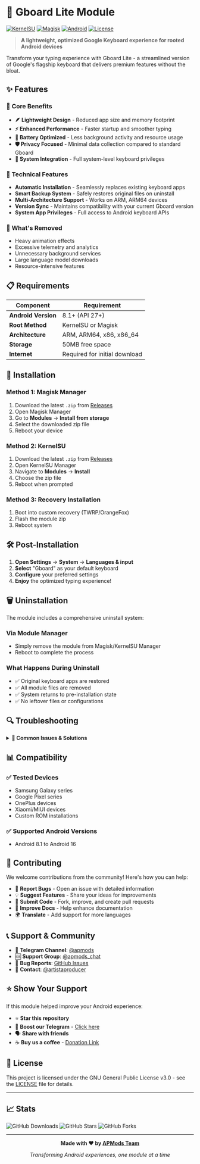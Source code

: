 # 🚀 Gboard Lite Module
[![KernelSU](https://img.shields.io/badge/KernelSU-supported-brightgreen?style=flat-square)](https://kernelsu.org)
[![Magisk](https://img.shields.io/badge/Magisk-supported-blue?style=flat-square)](https://github.com/topjohnwu/Magisk)
[![Android](https://img.shields.io/badge/Android-8.1%2B-green?style=flat-square)](https://android.com)
[![License](https://img.shields.io/badge/License-GPL--3.0-orange?style=flat-square)](LICENSE)

> **A lightweight, optimized Google Keyboard experience for rooted Android devices**

Transform your typing experience with Gboard Lite - a streamlined version of Google's flagship keyboard that delivers premium features without the bloat.

## ✨ Features

### 🎯 **Core Benefits**
- **🪶 Lightweight Design** - Reduced app size and memory footprint
- **⚡ Enhanced Performance** - Faster startup and smoother typing
- **🔋 Battery Optimized** - Less background activity and resource usage
- **🛡️ Privacy Focused** - Minimal data collection compared to standard Gboard
- **📱 System Integration** - Full system-level keyboard privileges

### 🔧 **Technical Features**
- **Automatic Installation** - Seamlessly replaces existing keyboard apps
- **Smart Backup System** - Safely restores original files on uninstall
- **Multi-Architecture Support** - Works on ARM, ARM64 devices
- **Version Sync** - Maintains compatibility with your current Gboard version
- **System App Privileges** - Full access to Android keyboard APIs

### 🚫 **What's Removed**
- Heavy animation effects
- Excessive telemetry and analytics
- Unnecessary background services
- Large language model downloads
- Resource-intensive features

## 📋 Requirements

| Component | Requirement |
|-----------|-------------|
| **Android Version** | 8.1+ (API 27+) |
| **Root Method** | KernelSU or Magisk |
| **Architecture** | ARM, ARM64, x86, x86_64 |
| **Storage** | 50MB free space |
| **Internet** | Required for initial download |

## 🔧 Installation

### **Method 1: Magisk Manager**
1. Download the latest `.zip` from [Releases](../../releases)
2. Open Magisk Manager
3. Go to **Modules** → **Install from storage**
4. Select the downloaded zip file
5. Reboot your device

### **Method 2: KernelSU**
1. Download the latest `.zip` from [Releases](../../releases)
2. Open KernelSU Manager
3. Navigate to **Modules** → **Install**
4. Choose the zip file
5. Reboot when prompted

### **Method 3: Recovery Installation**
1. Boot into custom recovery (TWRP/OrangeFox)
2. Flash the module zip
3. Reboot system

## 🛠️ Post-Installation

1. **Open Settings** → **System** → **Languages & input**
2. **Select** "Gboard" as your default keyboard
3. **Configure** your preferred settings
4. **Enjoy** the optimized typing experience!

## 🗑️ Uninstallation

The module includes a comprehensive uninstall system:

### **Via Module Manager**
- Simply remove the module from Magisk/KernelSU Manager
- Reboot to complete the process

### **What Happens During Uninstall**
- ✅ Original keyboard apps are restored
- ✅ All module files are removed
- ✅ System returns to pre-installation state
- ✅ No leftover files or configurations

## 🔍 Troubleshooting

<details>
<summary><strong>🚨 Common Issues & Solutions</strong></summary>

### **Installation Failed**
- Ensure you have sufficient storage space
- Check your internet connection
- Verify root method compatibility

### **Keyboard Not Appearing**
- Go to Settings → System → Languages & input
- Enable Gboard and set as default
- Clear keyboard app cache if needed

### **Multiple Root Detected**
- The module doesn't support Magisk + KernelSU simultaneously
- Choose one root method and remove the other

### **Download Errors**
- Check internet connectivity
- Try using a different network (WiFi/Mobile data)
- Ensure GitHub access isn't blocked

### **Module Not Working**
- Check `/cache/magisk.log` or KernelSU logs
- Verify your Android version meets requirements
- Try reinstalling the module

</details>

## 📊 Compatibility

### ✅ **Tested Devices**
- Samsung Galaxy series
- Google Pixel series  
- OnePlus devices
- Xiaomi/MIUI devices
- Custom ROM installations

### ✅ **Supported Android Versions**
- Android 8.1 to Android 16


## 🤝 Contributing

We welcome contributions from the community! Here's how you can help:

- 🐛 **Report Bugs** - Open an issue with detailed information
- 💡 **Suggest Features** - Share your ideas for improvements  
- 🔧 **Submit Code** - Fork, improve, and create pull requests
- 📖 **Improve Docs** - Help enhance documentation
- 🌍 **Translate** - Add support for more languages

## 📞 Support & Community

- 💬 **Telegram Channel**: [@apmods](https://t.me/apmods)
- 🆘 **Support Group**: [@apmods_chat](https://t.me/apmodsgroup)
- 🐛 **Bug Reports**: [GitHub Issues](../../issues)
- 📧 **Contact**: [@artistaproducer](https://t.me/artistaproducer)

## ⭐ Show Your Support

If this module helped improve your Android experience:
- ⭐ **Star this repository**
- 🚀 **Boost our Telegram** - [Click here](https://t.me/apmods?boost)
- 🗣️ **Share with friends**
- ☕ **Buy us a coffee** - [Donation Link](#)

## 📄 License

This project is licensed under the GNU General Public License v3.0 - see the [LICENSE](LICENSE) file for details.

---

## 📈 Stats

![GitHub Downloads](https://img.shields.io/github/downloads/username/gboard-lite-module/total?style=flat-square)
![GitHub Stars](https://img.shields.io/github/stars/username/gboard-lite-module?style=flat-square)
![GitHub Forks](https://img.shields.io/github/forks/username/gboard-lite-module?style=flat-square)

---

<div align="center">

**Made with ❤️ by [APMods Team](https://t.me/apmods)**

*Transforming Android experiences, one module at a time*

</div>